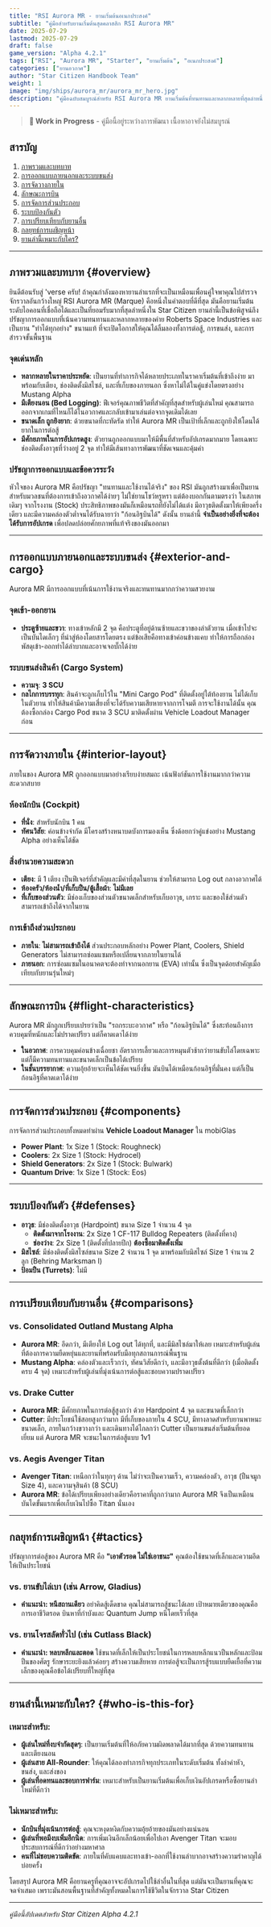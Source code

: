 ```yaml
---
title: "RSI Aurora MR - ยานเริ่มต้นอเนกประสงค์"
subtitle: "คู่มือสำหรับยานเริ่มต้นสุดคลาสสิก RSI Aurora MR"
date: 2025-07-29
lastmod: 2025-07-29
draft: false
game_version: "Alpha 4.2.1"
tags: ["RSI", "Aurora MR", "Starter", "ยานเริ่มต้น", "อเนกประสงค์"]
categories: ["ยานอวกาศ"]
author: "Star Citizen Handbook Team"
weight: 1
image: "img/ships/aurora_mr/aurora_mr_hero.jpg"
description: "คู่มือฉบับสมบูรณ์สำหรับ RSI Aurora MR ยานเริ่มต้นที่ทนทานและหลากหลายที่สุดลำหนึ่งในจักรวาล Star Citizen"
---
```


> **🚧 Work in Progress** - คู่มือนี้อยู่ระหว่างการพัฒนา เนื้อหาอาจยังไม่สมบูรณ์

<!-- Photo: Hero shot of the RSI Aurora MR flying over the surface of a moon like Daymar, with the sun rising in the background, highlighting its rugged shape. -->

## สารบัญ

1. [ภาพรวมและบทบาท](#overview)
2. [การออกแบบภายนอกและระบบขนส่ง](#exterior-and-cargo)
3. [การจัดวางภายใน](#interior-layout)
4. [ลักษณะการบิน](#flight-characteristics)
5. [การจัดการส่วนประกอบ](#components)
6. [ระบบป้องกันตัว](#defenses)
7. [การเปรียบเทียบกับยานอื่น](#comparisons)
8. [กลยุทธ์การเผชิญหน้า](#tactics)
9. [ยานลำนี้เหมาะกับใคร?](#who-is-this-for)

---

## ภาพรวมและบทบาท {#overview}

ยินดีต้อนรับสู่ 'verse ครับ! ถ้าคุณกำลังมองหายานลำแรกที่จะเป็นเหมือนเพื่อนคู่ใจพาคุณไปสำรวจจักรวาลอันกว้างใหญ่ RSI Aurora MR (Marque) คือหนึ่งในคำตอบที่ดีที่สุด มันคือยานเริ่มต้นระดับไอคอนที่เชื่อถือได้และเป็นที่ยอมรับมากที่สุดลำหนึ่งใน Star Citizen ยานลำนี้เป็นข้อพิสูจน์ถึงปรัชญาการออกแบบที่เน้นความทนทานและหลากหลายของค่าย Roberts Space Industries และเป็นยาน "ทำได้ทุกอย่าง" ขนานแท้ ที่จะเปิดโอกาสให้คุณได้ลิ้มลองทั้งการต่อสู้, การขนส่ง, และการสำรวจขั้นพื้นฐาน

<!-- Photo: Official artwork of the Aurora MR, showcasing its utilitarian design. -->

### จุดเด่นหลัก
- **หลากหลายในราคาประหยัด**: เป็นยานที่ทำภารกิจได้หลายประเภทในราคาเริ่มต้นที่เข้าถึงง่าย มาพร้อมกับเตียง, ช่องติดตั้งมิสไซล์, และที่เก็บของภายนอก ซึ่งหาไม่ได้ในคู่แข่งโดยตรงอย่าง Mustang Alpha
- **มีเตียงนอน (Bed Logging)**: ฟีเจอร์คุณภาพชีวิตที่สำคัญที่สุดสำหรับผู้เล่นใหม่ คุณสามารถออกจากเกมที่ไหนก็ได้ในอวกาศและกลับเข้ามาเล่นต่อจากจุดเดิมได้เลย
- **ขนาดเล็ก ถูกยิงยาก**: ด้วยขนาดที่กะทัดรัด ทำให้ Aurora MR เป็นเป้าที่เล็กและถูกยิงให้โดนได้ยากในการต่อสู้
- **มีศักยภาพในการอัปเกรดสูง**: ตัวยานถูกออกแบบมาให้มีพื้นที่สำหรับอัปเกรดมากมาย โดยเฉพาะช่องติดตั้งอาวุธที่ว่างอยู่ 2 จุด ทำให้มีเส้นทางการพัฒนาที่ชัดเจนและคุ้มค่า

### ปรัชญาการออกแบบและข้อควรระวัง
หัวใจของ Aurora MR คือปรัชญา "ทนทานและใช้งานได้จริง" ของ RSI มันถูกสร้างมาเพื่อเป็นยานสำหรับมวลชนที่ต้องการเข้าถึงอวกาศได้ง่ายๆ ไม่ใช่ยานโชว์หรูหรา แต่ต้องบอกกันตามตรงว่า ในสภาพเดิมๆ จากโรงงาน (Stock) ประสิทธิภาพของมันก็เหมือนรถที่ยังไม่ได้แต่ง มีอาวุธติดตั้งมาให้เพียงครึ่งเดียว และมีความคล่องตัวต่ำจนได้รับฉายาว่า "ก้อนอิฐบินได้" ดังนั้น ยานลำนี้ **จำเป็นอย่างยิ่งที่จะต้องได้รับการอัปเกรด** เพื่อปลดปล่อยศักยภาพที่แท้จริงของมันออกมา

---

## การออกแบบภายนอกและระบบขนส่ง {#exterior-and-cargo}

Aurora MR มีการออกแบบที่เน้นการใช้งานจริงและทนทานมากกว่าความสวยงาม

<!-- Photo: Side profile of the Aurora MR landed on a planet surface, highlighting the entry door. -->

### จุดเข้า-ออกยาน
- **ประตูซ้ายและขวา**: ทางเข้าหลักมี 2 จุด คือประตูที่อยู่ด้านซ้ายและขวาของลำตัวยาน เมื่อเข้าไปจะเป็นบันไดเล็กๆ ที่นำสู่ห้องโดยสารโดยตรง แต่ข้อเสียคือทางเข้าค่อนข้างแคบ ทำให้การถือกล่องพัสดุเข้า-ออกทำได้ลำบากและอาจเจอบั๊กได้ง่าย

### ระบบขนส่งสินค้า (Cargo System)
- **ความจุ**: **3 SCU**
- **กลไกการบรรทุก**: สินค้าจะถูกเก็บไว้ใน "Mini Cargo Pod" ที่ติดตั้งอยู่ใต้ท้องยาน ไม่ได้เก็บในตัวยาน ทำให้สินค้ามีความเสี่ยงที่จะได้รับความเสียหายจากการโจมตี การจะใช้งานได้นั้น คุณต้องซื้อกล่อง Cargo Pod ขนาด 3 SCU มาติดตั้งผ่าน Vehicle Loadout Manager ก่อน

<!-- Photo: Underside view of the Aurora MR showing the 3 SCU cargo box attached. -->

---

## การจัดวางภายใน {#interior-layout}

ภายในของ Aurora MR ถูกออกแบบมาอย่างเรียบง่ายสมถะ เน้นฟังก์ชันการใช้งานมากกว่าความสะดวกสบาย

<!-- Photo: Wide-angle shot of the Aurora's cramped interior, showing the bed right behind the pilot seat. -->

### ห้องนักบิน (Cockpit)
- **ที่นั่ง**: สำหรับนักบิน 1 คน
- **ทัศนวิสัย**: ค่อนข้างจำกัด มีโครงสร้างหนาบดบังการมองเห็น ซึ่งด้อยกว่าคู่แข่งอย่าง Mustang Alpha อย่างเห็นได้ชัด

### สิ่งอำนวยความสะดวก
- **เตียง**: มี 1 เตียง เป็นฟีเจอร์ที่สำคัญและมีค่าที่สุดในยาน ช่วยให้สามารถ Log out กลางอวกาศได้
- **ห้องครัว/ห้องน้ำ/ที่เก็บปืน/ตู้เสื้อผ้า**: **ไม่มีเลย**
- **ที่เก็บของส่วนตัว**: มีช่องเก็บของส่วนตัวขนาดเล็กสำหรับเก็บอาวุธ, เกราะ และของใช้ส่วนตัว สามารถเข้าถึงได้จากในยาน

### การเข้าถึงส่วนประกอบ
- **ภายใน**: **ไม่สามารถเข้าถึงได้** ส่วนประกอบหลักอย่าง Power Plant, Coolers, Shield Generators ไม่สามารถซ่อมแซมหรือเปลี่ยนจากภายในยานได้
- **ภายนอก**: การซ่อมแซมในอนาคตจะต้องทำจากนอกยาน (EVA) เท่านั้น ซึ่งเป็นจุดด้อยสำคัญเมื่อเทียบกับยานรุ่นใหม่ๆ

---

## ลักษณะการบิน {#flight-characteristics}

Aurora MR มักถูกเปรียบเปรยว่าเป็น "รถกระบะอวกาศ" หรือ "ก้อนอิฐบินได้" ซึ่งสะท้อนถึงการควบคุมที่หนักและไม่ปราดเปรียว แต่ก็คาดเดาได้ง่าย

- **ในอวกาศ**: การควบคุมค่อนข้างเฉื่อยชา อัตราการเลี้ยวและการหมุนตัวช้ากว่ายานขับไล่โดยเฉพาะ แต่ก็มีความทนทานและขนาดเล็กเป็นข้อได้เปรียบ
- **ในชั้นบรรยากาศ**: ความอุ้ยอ้ายจะเห็นได้ชัดเจนยิ่งขึ้น มันบินได้เหมือนก้อนอิฐที่มั่นคง แต่ก็เป็นก้อนอิฐที่คาดเดาได้ง่าย

---

## การจัดการส่วนประกอบ {#components}

การจัดการส่วนประกอบทั้งหมดทำผ่าน **Vehicle Loadout Manager** ใน mobiGlas

- **Power Plant**: 1x Size 1 (Stock: Roughneck)
- **Coolers**: 2x Size 1 (Stock: Hydrocel)
- **Shield Generators**: 2x Size 1 (Stock: Bulwark)
- **Quantum Drive**: 1x Size 1 (Stock: Eos)

---

## ระบบป้องกันตัว {#defenses}

- **อาวุธ**: มีช่องติดตั้งอาวุธ (Hardpoint) ขนาด Size 1 จำนวน 4 จุด
    - **ติดตั้งมาจากโรงงาน**: 2x Size 1 CF-117 Bulldog Repeaters (ติดตั้งที่คาง)
    - **ช่องว่าง**: 2x Size 1 (ติดตั้งที่ปลายปีก) **ต้องซื้อมาติดตั้งเพิ่ม**
- **มิสไซล์**: มีช่องติดตั้งมิสไซล์ขนาด Size 2 จำนวน 1 จุด มาพร้อมกับมิสไซล์ Size 1 จำนวน 2 ลูก (Behring Marksman I)
- **ป้อมปืน (Turrets)**: ไม่มี

---

## การเปรียบเทียบกับยานอื่น {#comparisons}

### vs. Consolidated Outland Mustang Alpha
- **Aurora MR**: อึดกว่า, มีเตียงให้ Log out ได้ทุกที่, และมีมิสไซล์มาให้เลย เหมาะสำหรับผู้เล่นที่ต้องการความยืดหยุ่นและยานที่พร้อมรับมือทุกสถานการณ์พื้นฐาน
- **Mustang Alpha**: คล่องตัวและเร็วกว่า, ทัศนวิสัยดีกว่า, และมีอาวุธตั้งต้นที่ดีกว่า (เมื่อติดตั้งครบ 4 จุด) เหมาะสำหรับผู้เล่นที่มุ่งเน้นการต่อสู้และชอบความปราดเปรียว

### vs. Drake Cutter
- **Aurora MR**: มีศักยภาพในการต่อสู้สูงกว่า ด้วย Hardpoint 4 จุด และขนาดที่เล็กกว่า
- **Cutter**: มีประโยชน์ใช้สอยสูงกว่ามาก มีที่เก็บของภายใน 4 SCU, มีทางลาดสำหรับยานพาหนะขนาดเล็ก, ภายในกว้างขวางกว่า และเดินทางได้ไกลกว่า Cutter เป็นยานขนส่งเริ่มต้นที่ยอดเยี่ยม แต่ Aurora MR จะชนะในการต่อสู้แบบ 1v1

### vs. Aegis Avenger Titan
- **Avenger Titan**: เหนือกว่าในทุกๆ ด้าน ไม่ว่าจะเป็นความเร็ว, ความคล่องตัว, อาวุธ (ปืนจมูก Size 4), และความจุสินค้า (8 SCU)
- **Aurora MR**: ข้อได้เปรียบเพียงอย่างเดียวคือราคาที่ถูกกว่ามาก Aurora MR จึงเป็นเหมือนบันไดขั้นแรกเพื่อเก็บเงินไปซื้อ Titan นั่นเอง

---

## กลยุทธ์การเผชิญหน้า {#tactics}

ปรัชญาการต่อสู้ของ Aurora MR คือ **"เอาตัวรอด ไม่ใช่เอาชนะ"** คุณต้องใช้ขนาดที่เล็กและความอึดให้เป็นประโยชน์

### vs. ยานขับไล่เบา (เช่น Arrow, Gladius)
- **คำแนะนำ: หนีสถานเดียว** อย่าคิดสู้เด็ดขาด คุณไม่สามารถสู้ชนะได้เลย เป้าหมายเดียวของคุณคือการเอาชีวิตรอด บินหาที่กำบังและ Quantum Jump หนีโดยเร็วที่สุด

### vs. ยานโจรสลัดทั่วไป (เช่น Cutlass Black)
- **คำแนะนำ: หลบหลีกและตอด** ใช้ขนาดที่เล็กให้เป็นประโยชน์ในการหลบหลีกแนวปืนหลักและป้อมปืนของศัตรู รักษาระยะยิงแล้วค่อยๆ สร้างความเสียหาย การต่อสู้จะเป็นการสู้รบแบบยืดเยื้อที่ความเล็กของคุณคือข้อได้เปรียบที่ใหญ่ที่สุด

---

## ยานลำนี้เหมาะกับใคร? {#who-is-this-for}

### เหมาะสำหรับ:
- **ผู้เล่นใหม่ที่งบจำกัดสุดๆ**: เป็นยานเริ่มต้นที่ให้อภัยความผิดพลาดได้มากที่สุด ด้วยความทนทานและเตียงนอน
- **ผู้เล่นสาย All-Rounder**: ให้คุณได้ลองทำภารกิจทุกประเภทในระดับเริ่มต้น ทั้งล่าค่าหัว, ขนส่ง, และส่งของ
- **ผู้เล่นที่อดทนและชอบการฟาร์ม**: เหมาะสำหรับเป็นยานเริ่มต้นเพื่อเก็บเงินอัปเกรดหรือซื้อยานลำใหม่ที่ดีกว่า

### ไม่เหมาะสำหรับ:
- **นักบินที่มุ่งเน้นการต่อสู้**: คุณจะหงุดหงิดกับความอุ้ยอ้ายของมันอย่างแน่นอน
- **ผู้เล่นที่พอมีงบเพิ่มอีกนิด**: การเพิ่มเงินอีกเล็กน้อยเพื่อไปเอา Avenger Titan จะมอบประสบการณ์ที่ดีกว่าอย่างมหาศาล
- **คนที่ไม่ชอบความติดขัด**: ภายในที่คับแคบและทางเข้า-ออกที่ใช้งานลำบากอาจสร้างความรำคาญได้บ่อยครั้ง

โดยสรุป Aurora MR คือยานครูที่คุณอาจจะอัปเกรดไปใช้ลำอื่นในที่สุด แต่มันจะเป็นยานที่คุณจะจดจำเสมอ เพราะมันสอนพื้นฐานที่สำคัญทั้งหมดในการใช้ชีวิตในจักรวาล Star Citizen

---

*คู่มือนี้อัปเดตสำหรับ Star Citizen Alpha 4.2.1*
